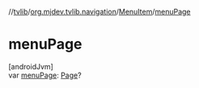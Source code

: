 //[tvlib](../../../index.md)/[org.mjdev.tvlib.navigation](../index.md)/[MenuItem](index.md)/[menuPage](menu-page.md)

# menuPage

[androidJvm]\
var [menuPage](menu-page.md): [Page](../../org.mjdev.tvlib.ui.components.page/-page/index.md)?
